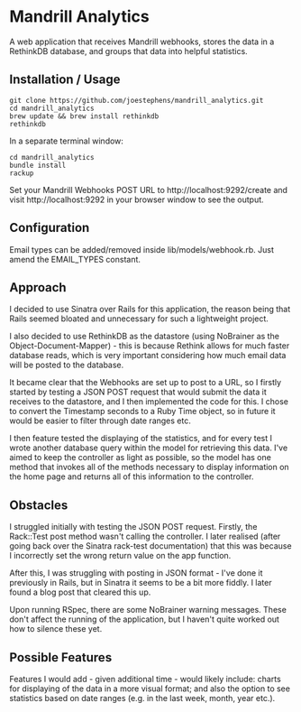 # Mandrill Analytics
A web application that receives Mandrill webhooks, stores the data in a RethinkDB database, and groups that data into helpful statistics.

## Installation / Usage
```
git clone https://github.com/joestephens/mandrill_analytics.git
cd mandrill_analytics
brew update && brew install rethinkdb
rethinkdb
```
In a separate terminal window:
```
cd mandrill_analytics
bundle install
rackup
```
Set your Mandrill Webhooks POST URL to http://localhost:9292/create and visit http://localhost:9292 in your browser window to see the output.

## Configuration
Email types can be added/removed inside lib/models/webhook.rb. Just amend the EMAIL_TYPES constant.

## Approach
I decided to use Sinatra over Rails for this application, the reason being that Rails seemed bloated and unnecessary for such a lightweight project.

I also decided to use RethinkDB as the datastore (using NoBrainer as the Object-Document-Mapper) - this is because Rethink allows for much faster database reads, which is very important considering how much email data will be posted to the database.

It became clear that the Webhooks are set up to post to a URL, so I firstly started by testing a JSON POST request that would submit the data it receives to the datastore, and I then implemented the code for this. I chose to convert the Timestamp seconds to a Ruby Time object, so in future it would be easier to filter through date ranges etc.

I then feature tested the displaying of the statistics, and for every test I wrote another database query within the model for retrieving this data. I've aimed to keep the controller as light as possible, so the model has one method that invokes all of the methods necessary to display information on the home page and returns all of this information to the controller.

## Obstacles
I struggled initially with testing the JSON POST request. Firstly, the Rack::Test post method wasn't calling the controller. I later realised (after going back over the Sinatra rack-test documentation) that this was because I incorrectly set the wrong return value on the app function.

After this, I was struggling with posting in JSON format - I've done it previously in Rails, but in Sinatra it seems to be a bit more fiddly. I later found a blog post that cleared this up.

Upon running RSpec, there are some NoBrainer warning messages. These don't affect the running of the application, but I haven't quite worked out how to silence these yet.

## Possible Features
Features I would add - given additional time - would likely include: charts for displaying of the data in a more visual format; and also the option to see statistics based on date ranges (e.g. in the last week, month, year etc.).
